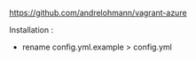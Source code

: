https://github.com/andrelohmann/vagrant-azure


Installation :
- rename config.yml.example > config.yml
